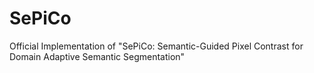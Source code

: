 # SePiCo
Official Implementation of "SePiCo: Semantic-Guided Pixel Contrast for Domain Adaptive Semantic Segmentation"
